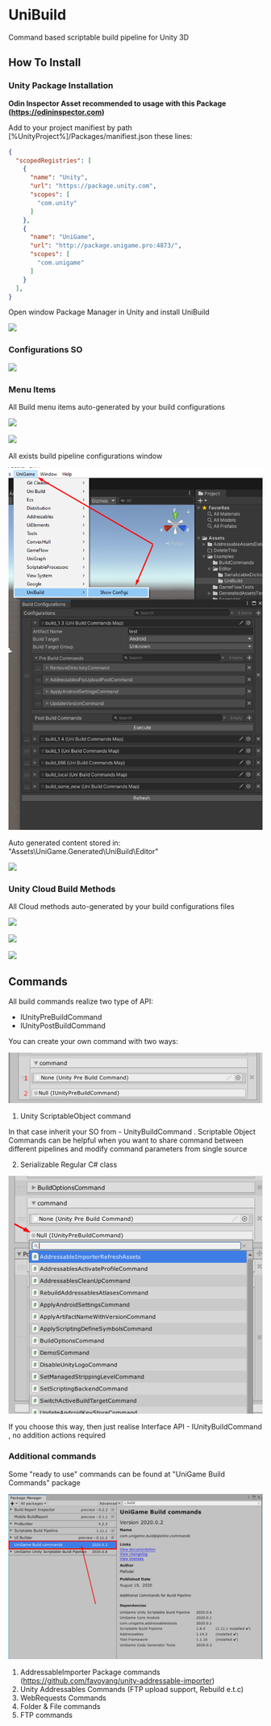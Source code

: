 # UniBuild
Command based scriptable build pipeline for Unity 3D

## How To Install

### Unity Package Installation

**Odin Inspector Asset recommended to usage with this Package (https://odininspector.com)**

Add to your project manifiest by path [%UnityProject%]/Packages/manifiest.json these lines:

```json
{
  "scopedRegistries": [
    {
      "name": "Unity",
      "url": "https://package.unity.com",
      "scopes": [
        "com.unity"
      ]
    },
    {
      "name": "UniGame",
      "url": "http://package.unigame.pro:4873/",
      "scopes": [
        "com.unigame"
      ]
    }
  ],
}
```
Open window Package Manager in Unity and install UniBuild 

![](https://i.gyazo.com/724a7a8c10ad8876d1bdd99a4ab7c13f.png)


### Configurations SO

![](https://github.com/UnioGame/UniGame.UniBuild/blob/master/GitAssets/build_map_window.png)

### Menu Items

All Build menu items auto-generated by your build configurations

![](https://i.gyazo.com/042b84f72352c9282b2b244f8c0d7dc5.png)

![](https://i.gyazo.com/22e7c699847e046192b8c12225c046f3.png)


All exists build pipeline configurations window

![](https://github.com/UniGameTeam/UniBuild/blob/master/GitAssets/build_configs_windows.png)


Auto generated content stored in: "Assets\UniGame.Generated\UniBuild\Editor"

![](https://i.gyazo.com/b6e7796ce761e7d93677a3ec7d084904.png)


### Unity Cloud Build Methods

All Cloud methods auto-generated by your build configurations files

![](https://i.gyazo.com/45904cff034647c439c4d1acf76750b4.png)

![](https://i.gyazo.com/515c525d3722fcc11d5224424fecc8bb.png)

![](https://i.gyazo.com/33f0a9d1a11a024a3d60c7769ff0f6bf.png)

## Commands

All build commands realize two type of API:

- IUnityPreBuildCommand
- IUnityPostBuildCommand

You can create your own command with two ways: 

![](https://github.com/UniGameTeam/UniBuild/blob/master/GitAssets/commands1.png)

1. Unity ScriptableObject command

In that case inherit your SO from - UnityBuildCommand . 
Scriptable Object Commands can be helpful when you want to share command 
between different pipelines and modify command parameters from single source

2. Serializable Regular C# class 

![](https://github.com/UniGameTeam/UniBuild/blob/master/GitAssets/commands2.png)

If you choose this way, then just realise Interface API - IUnityBuildCommand , no addition actions required

### Additional commands

Some "ready to use" commands can be found at "UniGame Build Commands" package

![](https://github.com/UniGameTeam/UniBuild/blob/master/GitAssets/commands-package.png)

1. AddressableImporter Package commands (https://github.com/favoyang/unity-addressable-importer)
2. Unity Addressables Commands (FTP upload support, Rebuild e.t.c)
3. WebRequests Commands
4. Folder & File commands
5. FTP commands



